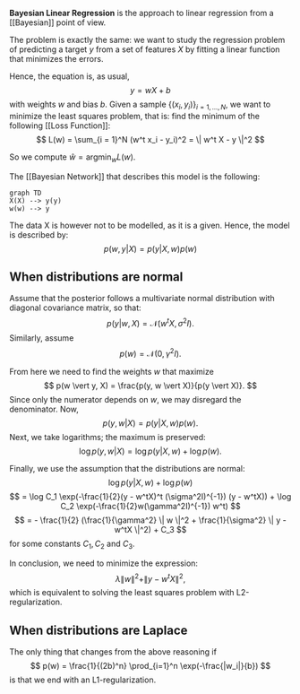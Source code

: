 __Bayesian Linear Regression__ is the approach to linear regression from a [[Bayesian]] point of view.

The problem is exactly the same: we want to study the regression problem of predicting a target $y$ from a set of features $X$ by fitting a linear function that minimizes the errors.

Hence, the equation is, as usual,
$$
y = wX + b
$$
with weights $w$ and bias $b$. Given a sample $\left\{ (x_i, y_i) \right\}_{i = 1, \ldots, N}$, we want to minimize the least squares problem, that is: find the minimum of the following [[Loss Function]]:
$$
L(w) = \sum_{i = 1}^N (w^t x_i - y_i)^2 = \| w^t X - y \|^2
$$

So we compute $\hat{w} = \mathrm{arg min}_w L(w)$.

The [[Bayesian Network]] that describes this model is the following:
```mermaid
graph TD
X(X) --> y(y)
w(w) --> y
```

The data X is however not to be modelled, as it is a given. Hence, the model is described by:
$$
p(w, y \vert X) = p(y \vert X, w)p(w)
$$

## When distributions are normal

Assume that the posterior follows a multivariate normal distribution with diagonal covariance matrix, so that:
$$
p(y \vert w, X) = \mathcal{N}(w^tX, \sigma^2 I).
$$
Similarly, assume
$$
p(w) = \mathcal{N}(0, \gamma^2 I).
$$

From here we need to find the weights $w$ that maximize
$$
p(w \vert y, X) = \frac{p(y, w \vert X)}{p(y \vert X)}.
$$
Since only the numerator depends on $w$, we may disregard the denominator. Now,
$$
p(y, w \vert X) = p(y \vert X, w) p(w).
$$
Next, we take logarithms; the maximum is preserved:
$$
\log p(y, w \vert X) = \log p(y \vert X, w) + \log p(w).
$$

Finally, we use the assumption that the distributions are normal:
$$
\log p(y \vert X, w) + \log p(w)
$$
$$
= \log C_1 \exp(-\frac{1}{2}(y - w^tX)^t (\sigma^2I)^{-1}) (y - w^tX)) + \log C_2 \exp(-\frac{1}{2}w(\gamma^2I)^{-1}) w^t)
$$
$$
= - \frac{1}{2} (\frac{1}{\gamma^2} \| w \|^2 + \frac{1}{\sigma^2} \| y - w^tX \|^2) + C_3
$$
for some constants $C_1, C_2$ and $C_3$.

In conclusion, we need to minimize the expression:
$$
\lambda \| w \|^2 + \| y - w^tX \|^2,
$$
which is equivalent to solving the least squares problem with L2-regularization.


## When distributions are Laplace

The only thing that changes from the above reasoning if
$$
p(w) = \frac{1}{(2b)^n} \prod_{i=1}^n \exp(-\frac{|w_i|}{b})
$$
is that we end with an L1-regularization.